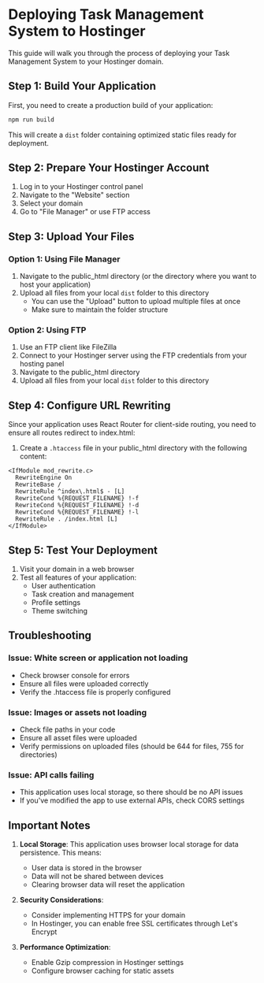 # Deploying Task Management System to Hostinger

This guide will walk you through the process of deploying your Task Management System to your Hostinger domain.

## Step 1: Build Your Application

First, you need to create a production build of your application:

```bash
npm run build
```

This will create a `dist` folder containing optimized static files ready for deployment.

## Step 2: Prepare Your Hostinger Account

1. Log in to your Hostinger control panel
2. Navigate to the "Website" section
3. Select your domain
4. Go to "File Manager" or use FTP access

## Step 3: Upload Your Files

### Option 1: Using File Manager

1. Navigate to the public_html directory (or the directory where you want to host your application)
2. Upload all files from your local `dist` folder to this directory
   - You can use the "Upload" button to upload multiple files at once
   - Make sure to maintain the folder structure

### Option 2: Using FTP

1. Use an FTP client like FileZilla
2. Connect to your Hostinger server using the FTP credentials from your hosting panel
3. Navigate to the public_html directory
4. Upload all files from your local `dist` folder to this directory

## Step 4: Configure URL Rewriting

Since your application uses React Router for client-side routing, you need to ensure all routes redirect to index.html:

1. Create a `.htaccess` file in your public_html directory with the following content:

```
<IfModule mod_rewrite.c>
  RewriteEngine On
  RewriteBase /
  RewriteRule ^index\.html$ - [L]
  RewriteCond %{REQUEST_FILENAME} !-f
  RewriteCond %{REQUEST_FILENAME} !-d
  RewriteCond %{REQUEST_FILENAME} !-l
  RewriteRule . /index.html [L]
</IfModule>
```

## Step 5: Test Your Deployment

1. Visit your domain in a web browser
2. Test all features of your application:
   - User authentication
   - Task creation and management
   - Profile settings
   - Theme switching

## Troubleshooting

### Issue: White screen or application not loading
- Check browser console for errors
- Ensure all files were uploaded correctly
- Verify the .htaccess file is properly configured

### Issue: Images or assets not loading
- Check file paths in your code
- Ensure all asset files were uploaded
- Verify permissions on uploaded files (should be 644 for files, 755 for directories)

### Issue: API calls failing
- This application uses local storage, so there should be no API issues
- If you've modified the app to use external APIs, check CORS settings

## Important Notes

1. **Local Storage**: This application uses browser local storage for data persistence. This means:
   - User data is stored in the browser
   - Data will not be shared between devices
   - Clearing browser data will reset the application

2. **Security Considerations**:
   - Consider implementing HTTPS for your domain
   - In Hostinger, you can enable free SSL certificates through Let's Encrypt

3. **Performance Optimization**:
   - Enable Gzip compression in Hostinger settings
   - Configure browser caching for static assets